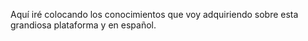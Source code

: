 Aquí iré colocando los conocimientos que voy adquiriendo sobre esta grandiosa plataforma y en español.
